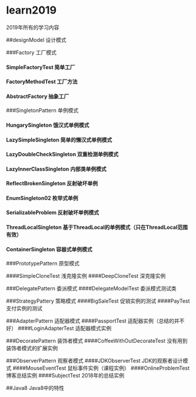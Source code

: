 # learn2019
2019年所有的学习内容

##designModel   设计模式

###Factory                      工厂模式

#### SimpleFactoryTest          简单工厂
#### FactoryMethodTest          工厂方法
#### AbstractFactory            抽象工厂


###SingletonPattern             单例模式

#### HungarySingleton           饿汉式单例模式
#### LazySimpleSingleton        简单的懒汉式单例模式
#### LazyDoubleCheckSingleton   双重检测单例模式
#### LazyInnerClassSingleton    内部类单例模式
#### ReflectBrokenSingleton     反射破坏单例
#### EnumSingleton02            枚举式单例
#### SerializableProblem        反射破坏单例模式
#### ThreadLocalSingleton       基于ThreadLocal的单例模式（只在ThreadLocal范围有效）
#### ContainerSingleton         容器式单例模式

###PrototypePattern             原型模式

####SimpleCloneTest             浅克隆实例
####DeepCloneTest               深克隆实例

###DelegatePattern              委派模式
####DelegateModelTest           委派模式测试类

###StrategyPattery              策略模式
####BigSaleTest                 促销实例的测试
####PayTest                     支付实例的测试

###AdapterPattern               适配器模式
####PassportTest                适配器实例（总结的并不好）
####LoginAdapterTest            适配器模式实例

###DecoratePattern              装饰者模式
####CoffeeWithOutDecorateTest   没有用到装饰者模式的扩展实例

###ObserverPattern              观察者模式
####JDKObserverTest             JDK的观察者设计模式
####MouseEventTest              鼠标事件实例（课程实例）
####OnlineProblemTest           博客总结实例
####SubjectTest                 2018年的总结实例


##Java8                         Java8中的特性
###